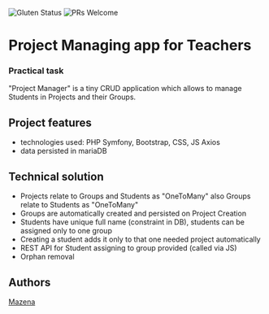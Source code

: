 ![Gluten Status](https://img.shields.io/badge/Gluten-Free-green.svg)
![PRs Welcome](https://img.shields.io/badge/PRs-welcome-brightgreen.svg)

# Project Managing app for Teachers

### Practical task

"Project Manager" is a tiny CRUD application which allows to manage Students in Projects and their Groups.

## Project features

- technologies used: PHP Symfony, Bootstrap, CSS, JS Axios
- data persisted in mariaDB

## Technical solution

- Projects relate to Groups and Students as "OneToMany" also Groups relate to Students as "OneToMany"
- Groups are automatically created and persisted on Project Creation
- Students have unique full name (constraint in DB), students can be assigned only to one group 
- Creating a student adds it only to that one needed project automatically
- REST API for Student assigning to group provided (called via JS)
- Orphan removal 

## Authors

[Mazena](https://github.com/SkajaQ)